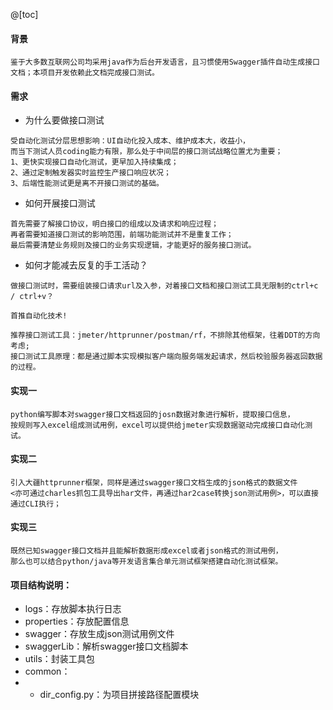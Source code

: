 @[toc]
#### 背景
```
鉴于大多数互联网公司均采用java作为后台开发语言，且习惯使用Swagger插件自动生成接口文档；本项目开发依赖此文档完成接口测试。
```
#### 需求
- 为什么要做接口测试
```
受自动化测试分层思想影响：UI自动化投入成本、维护成本大，收益小，
而当下测试人员coding能力有限，那么处于中间层的接口测试战略位置尤为重要；
1、更快实现接口自动化测试，更早加入持续集成；
2、通过定制触发器实时监控生产接口响应状况；
3、后端性能测试更是离不开接口测试的基础。
```
- 如何开展接口测试
```
首先需要了解接口协议，明白接口的组成以及请求和响应过程；
再者需要知道接口测试的影响范围，前端功能测试并不是重复工作；
最后需要清楚业务规则及接口的业务实现逻辑，才能更好的服务接口测试。
```
- 如何才能减去反复的手工活动？
```
做接口测试时，需要组装接口请求url及入参，对着接口文档和接口测试工具无限制的ctrl+c / ctrl+v？

首推自动化技术!

推荐接口测试工具：jmeter/httprunner/postman/rf，不排除其他框架，往着DDT的方向考虑;
接口测试工具原理：都是通过脚本实现模拟客户端向服务端发起请求，然后校验服务器返回数据的过程。
```
#### 实现一
```
python编写脚本对swagger接口文档返回的josn数据对象进行解析，提取接口信息，
按规则写入excel组成测试用例，excel可以提供给jmeter实现数据驱动完成接口自动化测试。
```
#### 实现二
```
引入大疆httprunner框架，同样是通过swagger接口文档生成的json格式的数据文件
<亦可通过charles抓包工具导出har文件，再通过har2case转换json测试用例>，可以直接通过CLI执行；
```
#### 实现三
```
既然已知swagger接口文档并且能解析数据形成excel或者json格式的测试用例，
那么也可以结合python/java等开发语言集合单元测试框架搭建自动化测试框架。
```
#### 项目结构说明：
- logs：存放脚本执行日志
- properties：存放配置信息
- swagger：存放生成json测试用例文件
- swaggerLib：解析swagger接口文档脚本
- utils：封装工具包
- common：
- - dir_config.py：为项目拼接路径配置模块